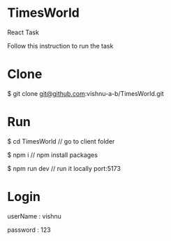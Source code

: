 # TimesWorld
React Task

Follow this instruction to run the task

# Clone

$ git clone git@github.com:vishnu-a-b/TimesWorld.git

# Run

$ cd TimesWorld          // go to client folder

$ npm i    // npm install packages

$ npm run dev        // run it locally port:5173

# Login 

userName : vishnu

password : 123

